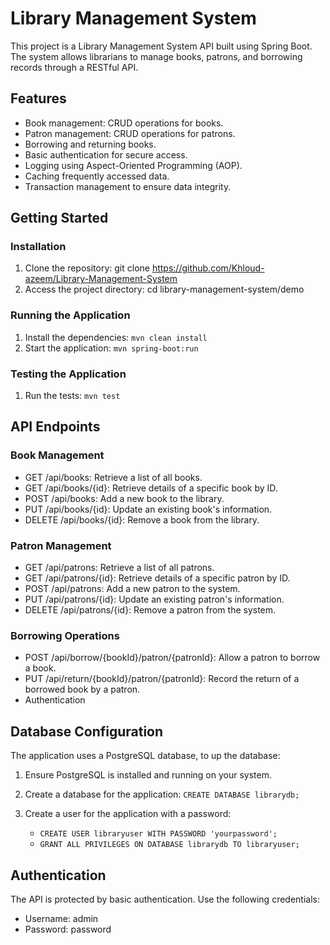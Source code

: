 # Library Management System

This project is a Library Management System API built using Spring Boot. The system allows librarians to manage books, patrons, and borrowing records through a RESTful API.

## Features

- Book management: CRUD operations for books.
- Patron management: CRUD operations for patrons.
- Borrowing and returning books.
- Basic authentication for secure access.
- Logging using Aspect-Oriented Programming (AOP).
- Caching frequently accessed data.
- Transaction management to ensure data integrity.

## Getting Started

### Installation

1. Clone the repository:
   git clone https://github.com/Khloud-azeem/Library-Management-System
2. Access the project directory:
    cd library-management-system/demo

### Running the Application

1. Install the dependencies:
    ```mvn clean install```
2. Start the application:
    ```mvn spring-boot:run```

### Testing the Application

1. Run the tests:
    ```mvn test```

## API Endpoints

### Book Management

- GET /api/books: Retrieve a list of all books.
- GET /api/books/{id}: Retrieve details of a specific book by ID.
- POST /api/books: Add a new book to the library.
- PUT /api/books/{id}: Update an existing book's information.
- DELETE /api/books/{id}: Remove a book from the library.

### Patron Management

- GET /api/patrons: Retrieve a list of all patrons.
- GET /api/patrons/{id}: Retrieve details of a specific patron by ID.
- POST /api/patrons: Add a new patron to the system.
- PUT /api/patrons/{id}: Update an existing patron's information.
- DELETE /api/patrons/{id}: Remove a patron from the system.

### Borrowing Operations

- POST /api/borrow/{bookId}/patron/{patronId}: Allow a patron to borrow a book.
- PUT /api/return/{bookId}/patron/{patronId}: Record the return of a borrowed book by a patron.
- Authentication

## Database Configuration

The application uses a PostgreSQL database, to up the database:

1. Ensure PostgreSQL is installed and running on your system.

2. Create a database for the application:
    ```CREATE DATABASE librarydb;```
3. Create a user for the application with a password:
    - ```CREATE USER libraryuser WITH PASSWORD 'yourpassword';```
    - ```GRANT ALL PRIVILEGES ON DATABASE librarydb TO libraryuser;```

## Authentication

The API is protected by basic authentication. Use the following credentials:
- Username: admin
- Password: password
